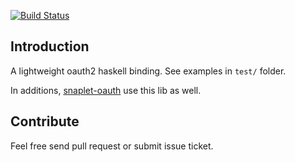 [![Build Status](https://secure.travis-ci.org/freizl/hoauth2.png?branch=master)](http://travis-ci.org/freizl/hoauth2)

## Introduction

A lightweight oauth2 haskell binding. See examples in `test/` folder.

In additions, [snaplet-oauth] use this lib as well.

[snaplet-oauth]: https://github.com/HaskellCNOrg/snaplet-oauth

## Contribute

Feel free send pull request or submit issue ticket.
